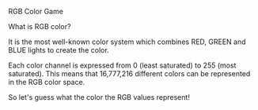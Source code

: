 RGB Color Game

What is RGB color?

It is the most well-known color system which combines RED, GREEN and BLUE lights to create the color.

Each color channel is expressed from 0 (least saturated) to 255 (most saturated). This means that 16,777,216 different colors can be represented in the RGB color space.

So let's guess what the color the RGB values represent!
